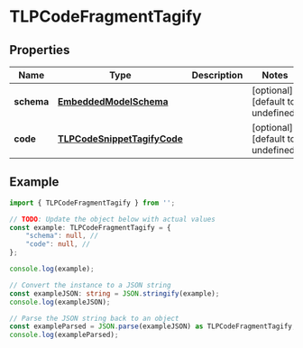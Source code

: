 
# TLPCodeFragmentTagify


## Properties

Name | Type | Description | Notes
------------ | ------------- | ------------- | -------------
**schema** | [**EmbeddedModelSchema**](EmbeddedModelSchema) |  | [optional] [default to undefined]
**code** | [**TLPCodeSnippetTagifyCode**](TLPCodeSnippetTagifyCode) |  | [optional] [default to undefined]

## Example

```typescript
import { TLPCodeFragmentTagify } from '';

// TODO: Update the object below with actual values
const example: TLPCodeFragmentTagify = {
    "schema": null, // 
    "code": null, // 
};

console.log(example);

// Convert the instance to a JSON string
const exampleJSON: string = JSON.stringify(example);
console.log(exampleJSON);

// Parse the JSON string back to an object
const exampleParsed = JSON.parse(exampleJSON) as TLPCodeFragmentTagify;
console.log(exampleParsed);
```




